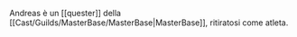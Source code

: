 Andreas è un [[quester]] della [[Cast/Guilds/MasterBase/MasterBase|MasterBase]], ritiratosi come atleta.